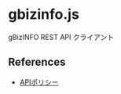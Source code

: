 gbizinfo.js
===
gBizINFO REST API クライアント

## References
- [APIポリシー](https://info.gbiz.go.jp/api/index.html)
